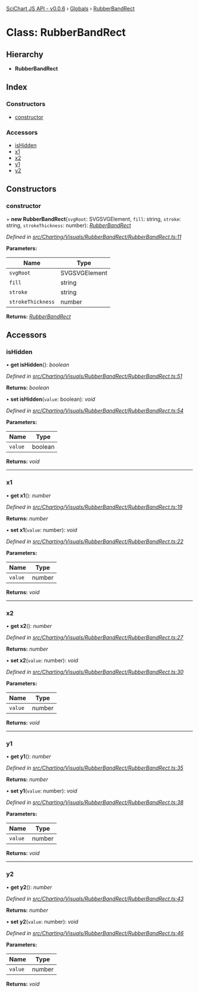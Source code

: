 [SciChart JS API - v0.0.6](../README.md) › [Globals](../globals.md) › [RubberBandRect](rubberbandrect.md)

# Class: RubberBandRect

## Hierarchy

* **RubberBandRect**

## Index

### Constructors

* [constructor](rubberbandrect.md#constructor)

### Accessors

* [isHidden](rubberbandrect.md#ishidden)
* [x1](rubberbandrect.md#x1)
* [x2](rubberbandrect.md#x2)
* [y1](rubberbandrect.md#y1)
* [y2](rubberbandrect.md#y2)

## Constructors

###  constructor

\+ **new RubberBandRect**(`svgRoot`: SVGSVGElement, `fill`: string, `stroke`: string, `strokeThickness`: number): *[RubberBandRect](rubberbandrect.md)*

*Defined in [src/Charting/Visuals/RubberBandRect/RubberBandRect.ts:11](https://github.com/ABTSoftware/SciChart.Dev/blob/34ff3115c2/Web/src/SciChart/src/Charting/Visuals/RubberBandRect/RubberBandRect.ts#L11)*

**Parameters:**

Name | Type |
------ | ------ |
`svgRoot` | SVGSVGElement |
`fill` | string |
`stroke` | string |
`strokeThickness` | number |

**Returns:** *[RubberBandRect](rubberbandrect.md)*

## Accessors

###  isHidden

• **get isHidden**(): *boolean*

*Defined in [src/Charting/Visuals/RubberBandRect/RubberBandRect.ts:51](https://github.com/ABTSoftware/SciChart.Dev/blob/34ff3115c2/Web/src/SciChart/src/Charting/Visuals/RubberBandRect/RubberBandRect.ts#L51)*

**Returns:** *boolean*

• **set isHidden**(`value`: boolean): *void*

*Defined in [src/Charting/Visuals/RubberBandRect/RubberBandRect.ts:54](https://github.com/ABTSoftware/SciChart.Dev/blob/34ff3115c2/Web/src/SciChart/src/Charting/Visuals/RubberBandRect/RubberBandRect.ts#L54)*

**Parameters:**

Name | Type |
------ | ------ |
`value` | boolean |

**Returns:** *void*

___

###  x1

• **get x1**(): *number*

*Defined in [src/Charting/Visuals/RubberBandRect/RubberBandRect.ts:19](https://github.com/ABTSoftware/SciChart.Dev/blob/34ff3115c2/Web/src/SciChart/src/Charting/Visuals/RubberBandRect/RubberBandRect.ts#L19)*

**Returns:** *number*

• **set x1**(`value`: number): *void*

*Defined in [src/Charting/Visuals/RubberBandRect/RubberBandRect.ts:22](https://github.com/ABTSoftware/SciChart.Dev/blob/34ff3115c2/Web/src/SciChart/src/Charting/Visuals/RubberBandRect/RubberBandRect.ts#L22)*

**Parameters:**

Name | Type |
------ | ------ |
`value` | number |

**Returns:** *void*

___

###  x2

• **get x2**(): *number*

*Defined in [src/Charting/Visuals/RubberBandRect/RubberBandRect.ts:27](https://github.com/ABTSoftware/SciChart.Dev/blob/34ff3115c2/Web/src/SciChart/src/Charting/Visuals/RubberBandRect/RubberBandRect.ts#L27)*

**Returns:** *number*

• **set x2**(`value`: number): *void*

*Defined in [src/Charting/Visuals/RubberBandRect/RubberBandRect.ts:30](https://github.com/ABTSoftware/SciChart.Dev/blob/34ff3115c2/Web/src/SciChart/src/Charting/Visuals/RubberBandRect/RubberBandRect.ts#L30)*

**Parameters:**

Name | Type |
------ | ------ |
`value` | number |

**Returns:** *void*

___

###  y1

• **get y1**(): *number*

*Defined in [src/Charting/Visuals/RubberBandRect/RubberBandRect.ts:35](https://github.com/ABTSoftware/SciChart.Dev/blob/34ff3115c2/Web/src/SciChart/src/Charting/Visuals/RubberBandRect/RubberBandRect.ts#L35)*

**Returns:** *number*

• **set y1**(`value`: number): *void*

*Defined in [src/Charting/Visuals/RubberBandRect/RubberBandRect.ts:38](https://github.com/ABTSoftware/SciChart.Dev/blob/34ff3115c2/Web/src/SciChart/src/Charting/Visuals/RubberBandRect/RubberBandRect.ts#L38)*

**Parameters:**

Name | Type |
------ | ------ |
`value` | number |

**Returns:** *void*

___

###  y2

• **get y2**(): *number*

*Defined in [src/Charting/Visuals/RubberBandRect/RubberBandRect.ts:43](https://github.com/ABTSoftware/SciChart.Dev/blob/34ff3115c2/Web/src/SciChart/src/Charting/Visuals/RubberBandRect/RubberBandRect.ts#L43)*

**Returns:** *number*

• **set y2**(`value`: number): *void*

*Defined in [src/Charting/Visuals/RubberBandRect/RubberBandRect.ts:46](https://github.com/ABTSoftware/SciChart.Dev/blob/34ff3115c2/Web/src/SciChart/src/Charting/Visuals/RubberBandRect/RubberBandRect.ts#L46)*

**Parameters:**

Name | Type |
------ | ------ |
`value` | number |

**Returns:** *void*
